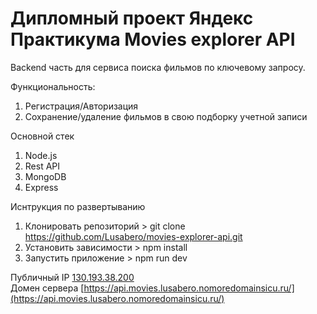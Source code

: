# Дипломный проект Яндекс Практикума Movies explorer API

Backend часть для сервиса поиска фильмов по ключевому запросу. 

Функциональность: 
1. Регистрация/Авторизация
2. Сохранение/удаление фильмов в свою подборку учетной записи

Основной стек 
1. Node.js
2. Rest API
3. MongoDB
4. Express

Иснтрукция по развертыванию 
1. Клонировать репозиторий > git clone https://github.com/Lusabero/movies-explorer-api.git
2. Установить зависимости > npm install
3. Запустить приложение > npm run dev

Публичный IP [130.193.38.200](http://130.193.38.200/)  
Домен сервера [https://api.movies.lusabero.nomoredomainsicu.ru/](https://api.movies.lusabero.nomoredomainsicu.ru/)
